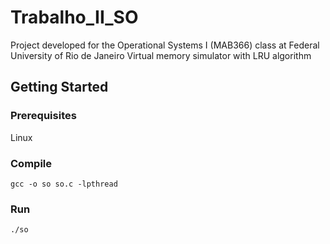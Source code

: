 # Trabalho_II_SO
Project developed for the Operational Systems I (MAB366) class at Federal University of Rio de Janeiro
Virtual memory simulator with LRU algorithm

## Getting Started

### Prerequisites
Linux

### Compile
```
gcc -o so so.c -lpthread
```

### Run
```
./so
```
